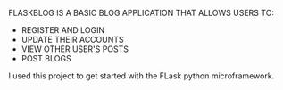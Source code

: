 FLASKBLOG IS A BASIC BLOG APPLICATION THAT ALLOWS USERS TO:
 
 - REGISTER AND LOGIN
 - UPDATE THEIR ACCOUNTS
 - VIEW OTHER USER'S POSTS
 - POST BLOGS 
 
I used this project to get started with the FLask python microframework.
